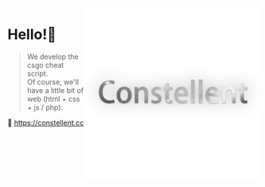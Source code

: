 
<img align="right" src="https://github.com/Constellent/nl_file/raw/main/image/menu_logo.png" width="350" height="350" />

# Hello!👋
> We develop the csgo cheat script.  
> Of course, we'll have a little bit of web (html + css + js / php).  

🔗 https://constellent.cc
